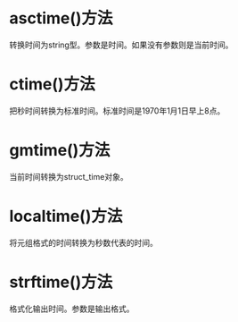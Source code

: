 # asctime()方法

转换时间为string型。参数是时间。如果没有参数则是当前时间。

# ctime()方法

把秒时间转换为标准时间。标准时间是1970年1月1日早上8点。

# gmtime()方法

当前时间转换为struct_time对象。

# localtime()方法

将元组格式的时间转换为秒数代表的时间。

# strftime()方法

格式化输出时间。参数是输出格式。